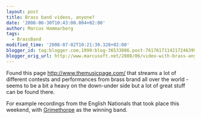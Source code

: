 ```yaml
---
layout: post
title: Brass band videos, anyone?
date: '2008-06-30T10:43:00.004+02:00'
author: Marcus Hammarberg
tags:
  - BrassBand
modified_time: '2008-07-02T10:21:30.328+02:00'
blogger_id: tag:blogger.com,1999:blog-36533086.post-7617617114217246399
blogger_orig_url: http://www.marcusoft.net/2008/06/video-with-brass-anyone.html
---
```


Found
this page <http://www.themusicpage.com/> that streams a lot of different
contests and performances from brass brand all over the world - seems to
be a bit a heavy on the down-under side but a lot of great stuff can be
found there.

For example recordings from the English Nationals that took place this
weekend, with [Grimethorpe](http://www.grimethorpeband.com/) as the
winning band.
